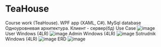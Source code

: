 # TeaHouse
Course work (TeaHouse). WPF app (XAML, C#). MySql database
Одноуровневая архитектура. Клиент - сервер(бд)
Use Case
![image](https://user-images.githubusercontent.com/71073546/219472977-85ced315-2412-4f78-8ee2-1b8bd18043ec.png)
User Windows (4LR)
![image](https://user-images.githubusercontent.com/71073546/219473126-8ad50bfb-1e04-4e88-ae09-d8143822c1d5.png)
Admin Windows (4LR)
![image](https://user-images.githubusercontent.com/71073546/219473279-bc54cfbe-b2b0-4a71-9391-c22cd53f0044.png)
Sotrudnik Windows (4LR)
![image](https://user-images.githubusercontent.com/71073546/219473246-85da3d42-5ce4-42ee-b6b0-3a93c019b2f8.png)
ERD
![image](https://user-images.githubusercontent.com/71073546/219473430-2de5189e-df32-4445-90c1-1b0eb1719f28.png)
